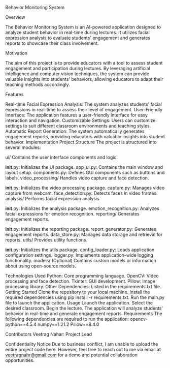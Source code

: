 Behavior Monitoring System

Overview

The Behavior Monitoring System is an AI-powered application designed to analyze student behavior in real-time during lectures. It utilizes facial expression analysis to evaluate students' engagement and generates reports to showcase their class involvement.

Motivation

The aim of this project is to provide educators with a tool to assess student engagement and participation during lectures. By leveraging artificial intelligence and computer vision techniques, the system can provide valuable insights into students' behaviors, allowing educators to adapt their teaching methods accordingly.

Features

Real-time Facial Expression Analysis: The system analyzes students' facial expressions in real-time to assess their level of engagement.
User-Friendly Interface: The application features a user-friendly interface for easy interaction and navigation.
Customizable Settings: Users can customize settings to suit different classroom environments and teaching styles.
Automatic Report Generation: The system automatically generates engagement reports, providing educators with valuable insights into student behavior.
Implementation
Project Structure
The project is structured into several modules:

ui/
Contains the user interface components and logic.

__init__.py: Initializes the UI package.
app_ui.py: Contains the main window and layout setup.
components.py: Defines GUI components such as buttons and labels.
video_processing/
Handles video capture and face detection.

__init__.py: Initializes the video processing package.
capture.py: Manages video capture from webcam.
face_detection.py: Detects faces in video frames.
analysis/
Performs facial expression analysis.

__init__.py: Initializes the analysis package.
emotion_recognition.py: Analyzes facial expressions for emotion recognition.
reporting/
Generates engagement reports.

__init__.py: Initializes the reporting package.
report_generator.py: Generates engagement reports.
data_store.py: Manages data storage and retrieval for reports.
utils/
Provides utility functions.

__init__.py: Initializes the utils package.
config_loader.py: Loads application configuration settings.
logger.py: Implements application-wide logging functionality.
models/
(Optional) Contains custom models or information about using open-source models.

Technologies Used
Python: Core programming language.
OpenCV: Video processing and face detection.
Tkinter: GUI development.
Pillow: Image processing library.
Other Dependencies: Listed in the requirements.txt file.
Getting Started
Clone the repository to your local machine.
Install the required dependencies using pip install -r requirements.txt.
Run the main.py file to launch the application.
Usage
Launch the application.
Select the desired classroom.
Begin the lecture.
The application will analyze students' behavior in real-time and generate engagement reports.
Requirements
The following dependencies are required to run the application:
opencv-python==4.5.4
numpy==1.21.2
Pillow==8.4.0

Contributors
Veetrag Nahar: Project Lead

Confidentiality Notice
Due to business conflict, I am unable to upload the entire project code here. However, feel free to reach out to me via email at veetragnahr@gmail.com for a demo and potential collaboration opportunities.
